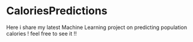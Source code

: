 # CaloriesPredictions
Here i share my latest Machine Learning project on predicting population calories ! feel free to see it !!

